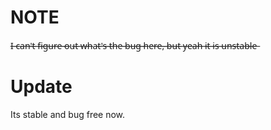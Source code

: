 # NOTE
I̶ ̶c̶a̶n̶'̶t̶ ̶f̶i̶g̶u̶r̶e̶ ̶o̶u̶t̶ ̶w̶h̶a̶t̶'̶s̶ ̶t̶h̶e̶ ̶b̶u̶g̶ ̶h̶e̶r̶e̶,̶ ̶b̶u̶t̶ ̶y̶e̶a̶h̶ ̶i̶t̶ ̶i̶s̶ ̶u̶n̶s̶t̶a̶b̶l̶e̶
# Update
Its stable and bug free now.
